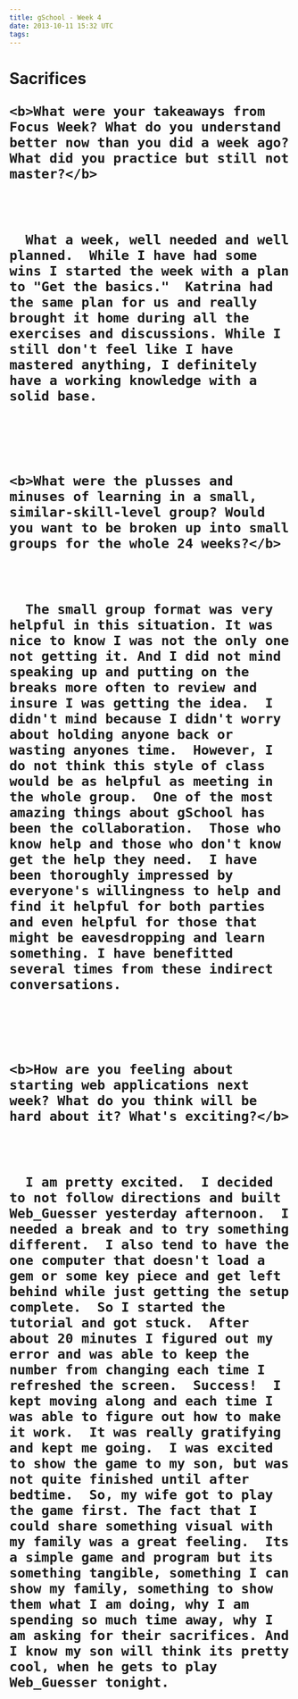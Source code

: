 ```yaml
---
title: gSchool - Week 4
date: 2013-10-11 15:32 UTC
tags:
---
```


  <h1> Sacrifices </h>


    <b>What were your takeaways from Focus Week? What do you understand better now than you did a week ago? What did you practice but still not master?</b>
<br>

      What a week, well needed and well planned.  While I have had some wins I started the week with a plan to "Get the basics."  Katrina had the same plan for us and really brought it home during all the exercises and discussions. While I still don't feel like I have mastered anything, I definitely have a working knowledge with a solid base.
<br>
<br>

    <b>What were the plusses and minuses of learning in a small, similar-skill-level group? Would you want to be broken up into small groups for the whole 24 weeks?</b>
<br>

      The small group format was very helpful in this situation. It was nice to know I was not the only one not getting it. And I did not mind speaking up and putting on the breaks more often to review and insure I was getting the idea.  I didn't mind because I didn't worry about holding anyone back or wasting anyones time.  However, I do not think this style of class would be as helpful as meeting in the whole group.  One of the most amazing things about gSchool has been the collaboration.  Those who know help and those who don't know get the help they need.  I have been thoroughly impressed by everyone's willingness to help and find it helpful for both parties and even helpful for those that might be eavesdropping and learn something. I have benefitted several times from these indirect conversations.
<br>
<br>

    <b>How are you feeling about starting web applications next week? What do you think will be hard about it? What's exciting?</b>
<br>

      I am pretty excited.  I decided to not follow directions and built Web_Guesser yesterday afternoon.  I needed a break and to try something different.  I also tend to have the one computer that doesn't load a gem or some key piece and get left behind while just getting the setup complete.  So I started the tutorial and got stuck.  After about 20 minutes I figured out my error and was able to keep the number from changing each time I refreshed the screen.  Success!  I kept moving along and each time I was able to figure out how to make it work.  It was really gratifying and kept me going.  I was excited to show the game to my son, but was not quite finished until after bedtime.  So, my wife got to play the game first. The fact that I could share something visual with my family was a great feeling.  Its a simple game and program but its something tangible, something I can show my family, something to show them what I am doing, why I am spending so much time away, why I am asking for their sacrifices. And I know my son will think its pretty cool, when he gets to play Web_Guesser tonight.

